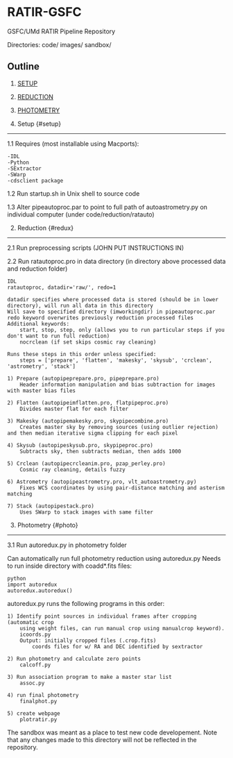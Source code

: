 RATIR-GSFC
==========

GSFC/UMd RATIR Pipeline Repository

Directories:
code/ 
images/
sandbox/

Outline
-------

1. [SETUP](#setup)

2. [REDUCTION](#redux)

3. [PHOTOMETRY](#photo)

1. Setup {#setup}
--------
1.1 Requires (most installable using Macports):

	-IDL
	-Python
	-SExtractor
	-SWarp
	-cdsclient package

1.2 Run startup.sh in Unix shell to source code

1.3 Alter pipeautoproc.par to point to full path of autoastrometry.py on individual computer (under code/reduction/ratauto)



2. Reduction {#redux}
------------
2.1 Run preprocessing scripts (JOHN PUT INSTRUCTIONS IN)

2.2 Run ratautoproc.pro in data directory (in directory above processed data and reduction folder)

	IDL
	ratautoproc, datadir='raw/', redo=1
	
	datadir specifies where processed data is stored (should be in lower directory), will run all data in this directory  
	Will save to specified directory (imworkingdir) in pipeautoproc.par
	redo keyword overwrites previously reduction processed files
	Additional keywords:
		start, stop, step, only (allows you to run particular steps if you don't want to run full reduction)
		nocrclean (if set skips cosmic ray cleaning)	
	
	Runs these steps in this order unless specified:	
		steps = ['prepare', 'flatten', 'makesky', 'skysub', 'crclean', 'astrometry', 'stack']
		
	1) Prepare (autopipeprepare.pro, pipeprepare.pro)
		Header information manipulation and bias subtraction for images with master bias files
	
	2) Flatten (autopipeimflatten.pro, flatpipeproc.pro)
		Divides master flat for each filter
		
	3) Makesky (autopipemakesky.pro, skypipecombine.pro)
		Creates master sky by removing sources (using outlier rejection) and then median iterative sigma clipping for each pixel
		
	4) Skysub (autopipeskysub.pro, skypipeproc.pro)
		Subtracts sky, then subtracts median, then adds 1000
	
	5) Crclean (autopipecrcleanim.pro, pzap_perley.pro)
		Cosmic ray cleaning, details fuzzy
		
	6) Astrometry (autopipeastrometry.pro, vlt_autoastrometry.py)
		Fixes WCS coordinates by using pair-distance matching and asterism matching
	
	7) Stack (autopipestack.pro)
		Uses SWarp to stack images with same filter

3. Photometry {#photo}
-------------
3.1 Run autoredux.py in photometry folder

Can automatically run full photometry reduction using autoredux.py
Needs to run inside directory with coadd*.fits files:

	python
	import autoredux
	autoredux.autoredux()

autoredux.py runs the following programs in this order:

	1) Identify point sources in individual frames after cropping (automatic crop
    	using weight files, can run manual crop using manualcrop keyword).
		icoords.py
		Output: initially cropped files (.crop.fits)
		  	coords files for w/ RA and DEC identified by sextractor

	2) Run photometry and calculate zero points
		calcoff.py

	3) Run association program to make a master star list
		assoc.py

	4) run final photometry
		finalphot.py

	5) create webpage
		plotratir.py



The sandbox was meant as a place to test new code developement.  Note that any changes made to this directory will not be reflected in the repository.

